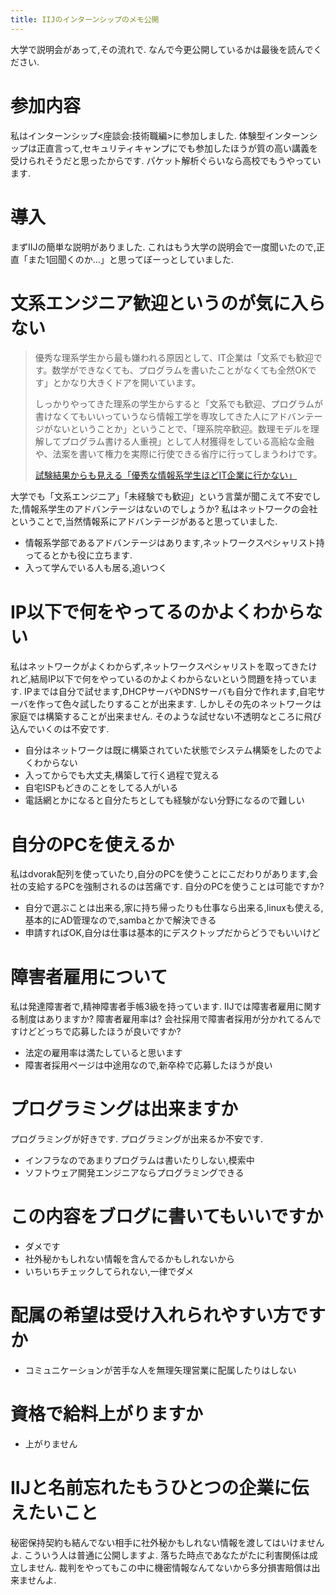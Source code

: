 ```yaml
---
title: IIJのインターンシップのメモ公開
---
```


大学で説明会があって,その流れで.
なんで今更公開しているかは最後を読んでください.

# 参加内容

私はインターンシップ<座談会:技術職編>に参加しました.
体験型インターンシップは正直言って,セキュリティキャンプにでも参加したほうが質の高い講義を受けられそうだと思ったからです.
パケット解析ぐらいなら高校でもうやっています.

# 導入

まずIIJの簡単な説明がありました.
これはもう大学の説明会で一度聞いたので,正直「また1回聞くのか...」と思ってぼーっとしていました.

# 文系エンジニア歓迎というのが気に入らない

> 優秀な理系学生から最も嫌われる原因として、IT企業は「文系でも歓迎です。数学ができなくても、プログラムを書いたことがなくても全然OKです」とかなり大きくドアを開いています。
>
> しっかりやってきた理系の学生からすると「文系でも歓迎、プログラムが書けなくてもいいっていうなら情報工学を専攻してきた人にアドバンテージがないということか」ということで、「理系院卒歓迎。数理モデルを理解してプログラム書ける人重視」として人材獲得をしている高給な金融や、法案を書いて権力を実際に行使できる省庁に行ってしまうわけです。
>
> [試験結果からも見える「優秀な情報系学生ほどIT企業に行かない」](http://nakameguro.jpn.org/jtec/ipa-policies-were-a-failure/)

大学でも「文系エンジニア」「未経験でも歓迎」という言葉が聞こえて不安でした,情報系学生のアドバンテージはないのでしょうか?
私はネットワークの会社ということで,当然情報系にアドバンテージがあると思っていました.

* 情報系学部であるアドバンテージはあります,ネットワークスペシャリスト持ってるとかも役に立ちます.
* 入って学んでいる人も居る,追いつく

# IP以下で何をやってるのかよくわからない

私はネットワークがよくわからず,ネットワークスペシャリストを取ってきたけれど,結局IP以下で何をやっているのかよくわからないという問題を持っています.
IPまでは自分で試せます,DHCPサーバやDNSサーバも自分で作れます,自宅サーバを作って色々試したりすることが出来ます.
しかしその先のネットワークは家庭では構築することが出来ません.
そのような試せない不透明なところに飛び込んでいくのは不安です.

* 自分はネットワークは既に構築されていた状態でシステム構築をしたのでよくわからない
* 入ってからでも大丈夫,構築して行く過程で覚える
* 自宅ISPもどきのことをしてる人がいる
* 電話網とかになると自分たちとしても経験がない分野になるので難しい

# 自分のPCを使えるか

私はdvorak配列を使っていたり,自分のPCを使うことにこだわりがあります,会社の支給するPCを強制されるのは苦痛です.
自分のPCを使うことは可能ですか?

* 自分で選ぶことは出来る,家に持ち帰ったりも仕事なら出来る,linuxも使える,基本的にAD管理なので,sambaとかで解決できる
* 申請すればOK,自分は仕事は基本的にデスクトップだからどうでもいいけど

# 障害者雇用について

私は発達障害者で,精神障害者手帳3級を持っています.
IIJでは障害者雇用に関する制度はありますか?
障害者雇用率は?
会社採用で障害者採用が分かれてるんですけどどっちで応募したほうが良いですか?

* 法定の雇用率は満たしていると思います
* 障害者採用ページは中途用なので,新卒枠で応募したほうが良い

# プログラミングは出来ますか

プログラミングが好きです.
プログラミングが出来るか不安です.

* インフラなのであまりプログラムは書いたりしない,模索中
* ソフトウェア開発エンジニアならプログラミングできる

# この内容をブログに書いてもいいですか

* ダメです
* 社外秘かもしれない情報を含んでるかもしれないから
* いちいちチェックしてられない,一律でダメ

# 配属の希望は受け入れられやすい方ですか

* コミュニケーションが苦手な人を無理矢理営業に配属したりはしない

# 資格で給料上がりますか

* 上がりません

# IIJと名前忘れたもうひとつの企業に伝えたいこと

秘密保持契約も結んでない相手に社外秘かもしれない情報を渡してはいけませんよ.
こういう人は普通に公開しますよ.
落ちた時点であなたがたに利害関係は成立しません.
裁判をやってもこの中に機密情報なんてないから多分損害賠償は出来ませんよ.
